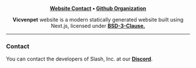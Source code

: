<p align="center">
    <b><a href="https://website-incslash.vercel.app/">Website Contact</a> • <a href="https://github.com/slashdevelopment">Github Organization</a></b>
</p>

<p align="center">
   <b>Vicvenpet</b> website is a modern statically generated website built using Next.js, licensed under <b><a href="https://github.com/slashdevelopment/website/blob/main/LICENSE.md">BSD-3-Clause.</a></b>
</p>

---

### Contact

You can contact the developers of Slash, Inc. at our <b><a href="https://discord.com/invite/5AVuqph8d6">Discord</a></b>.

